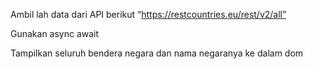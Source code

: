 Ambil lah data dari API berikut “https://restcountries.eu/rest/v2/all”

Gunakan async await

Tampilkan seluruh bendera negara dan nama negaranya ke dalam dom

